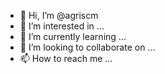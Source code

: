 - 👋 Hi, I’m @agriscm
- 👀 I’m interested in ...
- 🌱 I’m currently learning ...
- 💞️ I’m looking to collaborate on ...
- 📫 How to reach me ...

<!---
agriscm/agriscm is a ✨ special ✨ repository because its `README.md` (this file) appears on your GitHub profile.
You can click the Preview link to take a look at your changes.
--->
